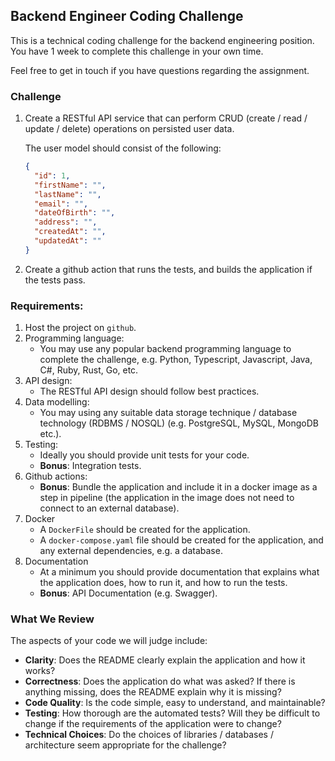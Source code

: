 ## Backend Engineer Coding Challenge

This is a technical coding challenge for the backend engineering position. You have 1 week to 
complete this challenge in your own time.

Feel free to get in touch if you have questions regarding the assignment.

### Challenge

1. Create a RESTful API service that can perform CRUD (create / read / update / delete) operations on persisted user data.

    The user model should consist of the following:
    ```json
    {
      "id": 1,
      "firstName": "",
      "lastName": "",
      "email": "",
      "dateOfBirth": "",
      "address": "",
      "createdAt": "",
      "updatedAt": ""
    }
    ```

2. Create a github action that runs the tests, and builds the application if the tests pass.

### Requirements:

1. Host the project on `github`.
2. Programming language:
    - You may use any popular backend programming language to complete the challenge, e.g. Python, Typescript, Javascript, Java, C#, Ruby, Rust, Go, etc.
3. API design:
    - The RESTful API design should follow best practices.
4. Data modelling:
    - You may using any suitable data storage technique / database technology (RDBMS / NOSQL) (e.g. PostgreSQL, MySQL, MongoDB etc.).
5. Testing:
    - Ideally you should provide unit tests for your code.
    - **Bonus**: Integration tests.
6. Github actions:
    - **Bonus**: Bundle the application and include it in a docker image as a step in pipeline (the application in the image does not need to connect to an external database).
7. Docker
    - A `DockerFile` should be created for the application. 
    - A `docker-compose.yaml` file should be created for the application, and any external dependencies, e.g. a database.
8. Documentation
    - At a minimum you should provide documentation that explains what the application does, how to run it, and how to run the tests.
    - **Bonus**: API Documentation (e.g. Swagger).

### What We Review

The aspects of your code we will judge include:

- **Clarity**: Does the README clearly explain the application and how it works?
- **Correctness**: Does the application do what was asked? If there is anything missing, does the README explain why it is missing?
- **Code Quality**: Is the code simple, easy to understand, and maintainable?
- **Testing**: How thorough are the automated tests? Will they be difficult to change if the requirements of the application were to change?
- **Technical Choices**: Do the choices of libraries / databases / architecture seem appropriate for the challenge?
